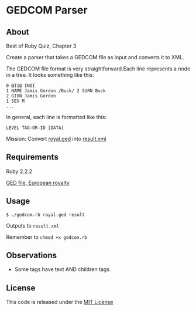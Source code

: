 # GEDCOM Parser

## About

Best of Ruby Quiz, Chapter 3

Create a parser that takes a GEDCOM file as input and converts it to XML.

The GEDCOM file format is very straightforward.Each line represents a node in a tree. It looks something like this:
    
    0 @I1@ INDI
    1 NAME Jamis Gordon /Buck/ 2 SURN Buck
    2 GIVN Jamis Gordon
    1 SEX M
    ...

In general, each line is formatted like this:

    LEVEL TAG-OR-ID [DATA]

Mission: Convert [royal.ged](https://github.com/ziazek/gedcom-parser/blob/master/royal.ged) into [result.xml](https://github.com/ziazek/gedcom-parser/blob/master/result.xml)


## Requirements

Ruby 2.2.2

[GED file, European royalty](http://www.rubyquiz.com/royal.ged)


## Usage

    $ ./gedcom.rb royal.ged result

Outputs to `result.xml`

Remember to `chmod +x gedcom.rb`

## Observations

- Some tags have text AND children tags. 

## License

This code is released under the [MIT License](http://www.opensource.org/licenses/MIT)


